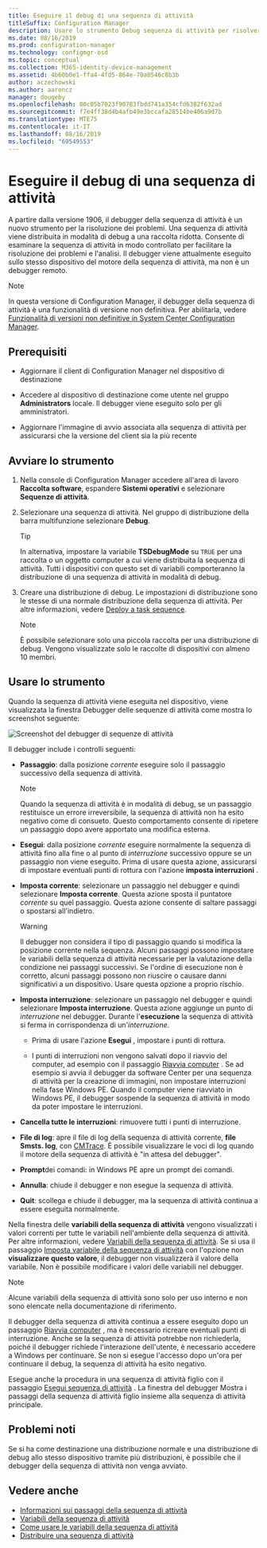 ```yaml
---
title: Eseguire il debug di una sequenza di attività
titleSuffix: Configuration Manager
description: Usare lo strumento Debug sequenza di attività per risolvere i problemi relativi a una sequenza di attività.
ms.date: 08/16/2019
ms.prod: configuration-manager
ms.technology: configmgr-osd
ms.topic: conceptual
ms.collection: M365-identity-device-management
ms.assetid: 4b60b0e1-ffa4-4fd5-864e-70a0546c8b3b
author: aczechowski
ms.author: aaroncz
manager: dougeby
ms.openlocfilehash: 00c05b7023f90783fbdd741a354cfd6382f632ad
ms.sourcegitcommit: f7e4ff38d4b4afb49e3bccafa28514be406a9d7b
ms.translationtype: MTE75
ms.contentlocale: it-IT
ms.lasthandoff: 08/16/2019
ms.locfileid: "69549553"
---
```

# <a name="debug-a-task-sequence"></a>Eseguire il debug di una sequenza di attività

<!--3612274-->

A partire dalla versione 1906, il debugger della sequenza di attività è un nuovo strumento per la risoluzione dei problemi. Una sequenza di attività viene distribuita in modalità di debug a una raccolta ridotta. Consente di esaminare la sequenza di attività in modo controllato per facilitare la risoluzione dei problemi e l'analisi. Il debugger viene attualmente eseguito sullo stesso dispositivo del motore della sequenza di attività, ma non è un debugger remoto.

> [!Note]  
> In questa versione di Configuration Manager, il debugger della sequenza di attività è una funzionalità di versione non definitiva. Per abilitarla, vedere [Funzionalità di versioni non definitive in System Center Configuration Manager](/sccm/core/servers/manage/pre-release-features).  


## <a name="prerequisites"></a>Prerequisiti

- Aggiornare il client di Configuration Manager nel dispositivo di destinazione

- Accedere al dispositivo di destinazione come utente nel gruppo **Administrators** locale. Il debugger viene eseguito solo per gli amministratori.

- Aggiornare l'immagine di avvio associata alla sequenza di attività per assicurarsi che la versione del client sia la più recente


## <a name="start-the-tool"></a>Avviare lo strumento

1. Nella console di Configuration Manager accedere all'area di lavoro **Raccolta software**, espandere **Sistemi operativi** e selezionare **Sequenze di attività**.

1. Selezionare una sequenza di attività. Nel gruppo di distribuzione della barra multifunzione selezionare **Debug**.

    > [!Tip]  
    > In alternativa, impostare la variabile **TSDebugMode** su `TRUE` per una raccolta o un oggetto computer a cui viene distribuita la sequenza di attività. Tutti i dispositivi con questo set di variabili comporteranno la distribuzione di una sequenza di attività in modalità di debug.

1. Creare una distribuzione di debug. Le impostazioni di distribuzione sono le stesse di una normale distribuzione della sequenza di attività. Per altre informazioni, vedere [Deploy a task sequence](/sccm/osd/deploy-use/deploy-a-task-sequence#process).

    > [!Note]  
    > È possibile selezionare solo una piccola raccolta per una distribuzione di debug. Vengono visualizzate solo le raccolte di dispositivi con almeno 10 membri.


## <a name="use-the-tool"></a>Usare lo strumento

Quando la sequenza di attività viene eseguita nel dispositivo, viene visualizzata la finestra Debugger delle sequenze di attività come mostra lo screenshot seguente:

![Screenshot del debugger di sequenze di attività](media/3612274-tsdebug.png)

Il debugger include i controlli seguenti:

- **Passaggio**: dalla posizione *corrente* eseguire solo il passaggio successivo della sequenza di attività.  

    > [!Note]  
    > Quando la sequenza di attività è in modalità di debug, se un passaggio restituisce un errore irreversibile, la sequenza di attività non ha esito negativo come di consueto. Questo comportamento consente di ripetere un passaggio dopo avere apportato una modifica esterna.

- **Esegui**: dalla posizione *corrente* eseguire normalmente la sequenza di attività fino alla fine o al punto di *interruzione* successivo oppure se un passaggio non viene eseguito. Prima di usare questa azione, assicurarsi di impostare eventuali punti di rottura con l'azione **imposta interruzioni** .

- **Imposta corrente**: selezionare un passaggio nel debugger e quindi selezionare **Imposta corrente**. Questa azione sposta il puntatore *corrente* su quel passaggio. Questa azione consente di saltare passaggi o spostarsi all'indietro.  

    > [!Warning]  
    > Il debugger non considera il tipo di passaggio quando si modifica la posizione corrente nella sequenza. Alcuni passaggi possono impostare le variabili della sequenza di attività necessarie per la valutazione della condizione nei passaggi successivi. Se l'ordine di esecuzione non è corretto, alcuni passaggi possono non riuscire o causare danni significativi a un dispositivo. Usare questa opzione a proprio rischio.  

- **Imposta interruzione**: selezionare un passaggio nel debugger e quindi selezionare **Imposta interruzione**. Questa azione aggiunge un punto di *interruzione* nel debugger. Durante l'**esecuzione** la sequenza di attività si ferma in corrispondenza di un'*interruzione*.  

    - Prima di usare l'azione **Esegui** , impostare i punti di rottura.

    - I punti di interruzioni non vengono salvati dopo il riavvio del computer, ad esempio con il passaggio [Riavvia computer](/sccm/osd/understand/task-sequence-steps#BKMK_RestartComputer) . Se ad esempio si avvia il debugger da software Center per una sequenza di attività per la creazione di immagini, non impostare interruzioni nella fase Windows PE. Quando il computer viene riavviato in Windows PE, il debugger sospende la sequenza di attività in modo da poter impostare le interruzioni.

- **Cancella tutte le interruzioni**: rimuovere tutti i punti di interruzione.

- **File di log**: apre il file di log della sequenza di attività corrente, **file Smsts. log**, con [CMTrace](/sccm/core/support/cmtrace). È possibile visualizzare le voci di log quando il motore della sequenza di attività è "in attesa del debugger".

- **Prompt**dei comandi: in Windows PE apre un prompt dei comandi.

- **Annulla**: chiude il debugger e non esegue la sequenza di attività.

- **Quit**: scollega e chiude il debugger, ma la sequenza di attività continua a essere eseguita normalmente.

Nella finestra delle **variabili della sequenza di attività** vengono visualizzati i valori correnti per tutte le variabili nell'ambiente della sequenza di attività. Per altre informazioni, vedere [Variabili della sequenza di attività](/sccm/osd/understand/task-sequence-variables). Se si usa il passaggio [Imposta variabile della sequenza di attività](/sccm/osd/understand/task-sequence-steps#BKMK_SetTaskSequenceVariable) con l'opzione non **visualizzare questo valore**, il debugger non visualizzerà il valore della variabile. Non è possibile modificare i valori delle variabili nel debugger.

> [!Note]
> Alcune variabili della sequenza di attività sono solo per uso interno e non sono elencate nella documentazione di riferimento.

Il debugger della sequenza di attività continua a essere eseguito dopo un passaggio [Riavvia computer](/sccm/osd/understand/task-sequence-steps#BKMK_RestartComputer) , ma è necessario ricreare eventuali punti di interruzione. Anche se la sequenza di attività potrebbe non richiederla, poiché il debugger richiede l'interazione dell'utente, è necessario accedere a Windows per continuare. Se non si esegue l'accesso dopo un'ora per continuare il debug, la sequenza di attività ha esito negativo.

Esegue anche la procedura in una sequenza di attività figlio con il passaggio [Esegui sequenza di attività](/sccm/osd/understand/task-sequence-steps#child-task-sequence) . La finestra del debugger Mostra i passaggi della sequenza di attività figlio insieme alla sequenza di attività principale.


## <a name="known-issues"></a>Problemi noti

Se si ha come destinazione una distribuzione normale e una distribuzione di debug allo stesso dispositivo tramite più distribuzioni, è possibile che il debugger della sequenza di attività non venga avviato.


## <a name="see-also"></a>Vedere anche

- [Informazioni sui passaggi della sequenza di attività](/sccm/osd/understand/task-sequence-steps)
- [Variabili della sequenza di attività](/sccm/osd/understand/task-sequence-variables)
- [Come usare le variabili della sequenza di attività](/sccm/osd/understand/using-task-sequence-variables)
- [Distribuire una sequenza di attività](/sccm/osd/deploy-use/deploy-a-task-sequence)
